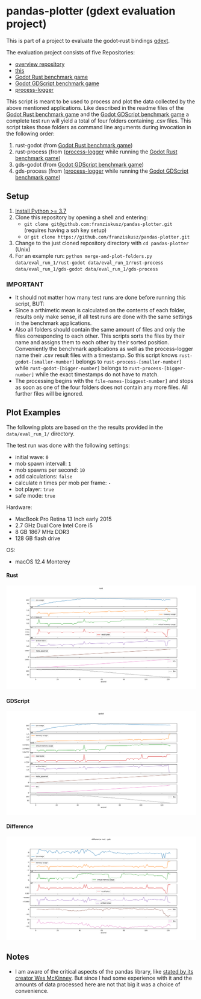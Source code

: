 # pandas-plotter (gdext evaluation project)

This is part of a project to evaluate the godot-rust bindings [gdext](https://github.com/godot-rust/gdext).

The evaluation project consists of five Repositories:

- [overview repository](https://github.com/franziskusz/gdext-evaluation)
- [this](https://github.com/franziskusz/pandas-plotter)
- [Godot Rust benchmark game](https://github.com/franziskusz/dodge-r)
- [Godot GDScript benchmark game](https://github.com/franziskusz/dodge-gds)
- [process-logger](https://github.com/franziskusz/process-logger)

This script is meant to be used to process and plot the data collected by the above mentioned applications. Like described in the readme files of the [Godot Rust benchmark game](https://github.com/franziskusz/dodge-r) and the [Godot GDScript benchmark game](https://github.com/franziskusz/dodge-gds) a complete test run will yield a total of four folders containing .csv files. This script takes those folders as command line arguments during invocation in the following order:
1. rust-godot (from [Godot Rust benchmark game](https://github.com/franziskusz/dodge-r))
2. rust-process (from ([process-logger](https://github.com/franziskusz/process-logger) while running the [Godot Rust benchmark game](https://github.com/franziskusz/dodge-r))
3. gds-godot (from [Godot GDScript benchmark game](https://github.com/franziskusz/dodge-gds))
4. gds-process (from ([process-logger](https://github.com/franziskusz/process-logger) while running the [Godot GDScript benchmark game](https://github.com/franziskusz/dodge-gds))

## Setup
1. [Install Python >= 3.7](https://www.python.org/downloads/)
2. Clone this repository by opening a shell and entering:
   - `git clone git@github.com:franziskusz/pandas-plotter.git` (requires having a ssh key setup)
   - or `git clone https://github.com/franziskusz/pandas-plotter.git` 
3. Change to the just cloned repository directory with `cd pandas-plotter` (Unix)
4. For an example run: `python merge-and-plot-folders.py data/eval_run_1/rust-godot data/eval_run_1/rust-process data/eval_run_1/gds-godot data/eval_run_1/gds-process`

### IMPORTANT
- It should not matter how many test runs are done before running this script, BUT:
- Since a arthimetic mean is calculated on the contents of each folder, results only make sense, if all test runs are done with the same settings in the benchmark applications.
- Also all folders should contain the same amount of files and only the files corresponding to each other. This scripts sorts the files by their name and assigns them to each other by their sorted position. Conveniently the benchmark applications as well as the process-logger name their .csv result files with a timestamp. So this script knows `rust-godot-[smaller-number]` belongs to `rust-process-[smaller-number]` while `rust-godot-[bigger-number]` belongs to `rust-process-[bigger-number]` while the exact timestamps do not have to match.
- The processing begins with the `file-names-[biggest-number]` and stops as soon as one of the four folders does not contain any more files. All further files will be ignored. 

## Plot Examples

The following plots are based on the the results provided in the `data/eval_run_1/` directory.

The test run was done with the following settings:
- initial wave: `0`
- mob spawn intervall: `1`
- mob spawns per second: `10`
- add calculations: `false`
- calculate n times per mob per frame: `-`
- bot player: `true`
- safe mode: `true`

Hardware:
- MacBook Pro Retina 13 Inch early 2015
- 2.7 GHz Dual Core Intel Core i5
- 8 GB 1867 MHz DDR3
- 128 GB flash drive

OS:
- macOS 12.4 Monterey
  
#### Rust
![rust](data/eval_run_1/rust_mean.png)

#### GDScript
![gds](data/eval_run_1/gds_mean.png)

#### Difference
![rust](data/eval_run_1/diff_rust-gds_mean.png)

## Notes
- I am aware of the critical aspects of the pandas library, like [stated by its creator Wes McKinney](https://wesmckinney.com/blog/apache-arrow-pandas-internals/).
  But since I had some experience with it and the amounts of data processed here are not that big it was a choice of convenience.
